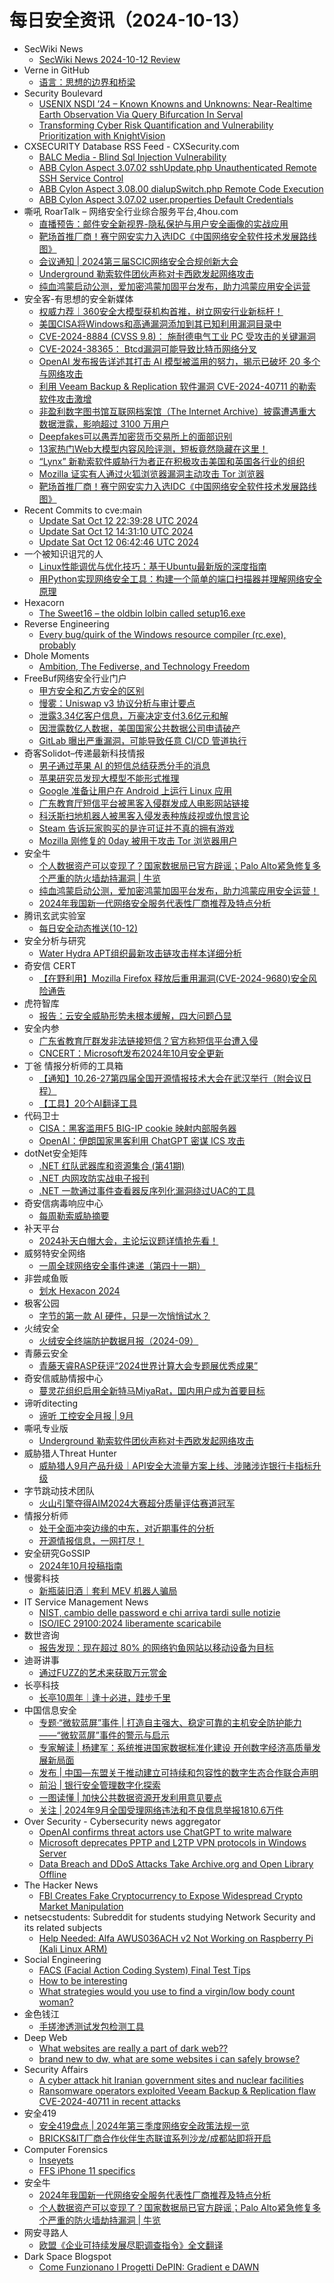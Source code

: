 # 每日安全资讯（2024-10-13）

- SecWiki News
  - [SecWiki News 2024-10-12 Review](http://www.sec-wiki.com/?2024-10-12)
- Verne in GitHub
  - [语言：思想的边界和桥梁](https://blog.einverne.info/post/2024/10/language-border.html)
- Security Boulevard
  - [USENIX NSDI ’24 – Known Knowns and Unknowns: Near-Realtime Earth Observation Via Query Bifurcation In Serval](https://securityboulevard.com/2024/10/usenix-nsdi-24-known-knowns-and-unknowns-near-realtime-earth-observation-via-query-bifurcation-in-serval/)
  - [Transforming Cyber Risk Quantification and Vulnerability Prioritization with KnightVision](https://securityboulevard.com/2024/10/transforming-cyber-risk-quantification-and-vulnerability-prioritization-with-knightvision/)
- CXSECURITY Database RSS Feed - CXSecurity.com
  - [BALC Media - Blind Sql Injection Vulnerability](https://cxsecurity.com/issue/WLB-2024100022)
  - [ABB Cylon Aspect 3.07.02 sshUpdate.php Unauthenticated Remote SSH Service Control](https://cxsecurity.com/issue/WLB-2024100021)
  - [ABB Cylon Aspect 3.08.00 dialupSwitch.php Remote Code Execution](https://cxsecurity.com/issue/WLB-2024100020)
  - [ABB Cylon Aspect 3.07.02 user.properties Default Credentials](https://cxsecurity.com/issue/WLB-2024100019)
- 嘶吼 RoarTalk – 网络安全行业综合服务平台,4hou.com
  - [直播预告：邮件安全新视界-隐私保护与用户安全画像的实战应用](https://www.4hou.com/posts/vwjV)
  - [靶场首推厂商！赛宁网安实力入选IDC《中国网络安全软件技术发展路线图》](https://www.4hou.com/posts/pnz1)
  - [会议通知 | 2024第三届SCIC网络安全合规创新大会](https://www.4hou.com/posts/rpYw)
  - [Underground 勒索软件团伙声称对卡西欧发起网络攻击](https://www.4hou.com/posts/mkEp)
  - [纯血鸿蒙启动公测，爱加密鸿蒙加固平台发布，助力鸿蒙应用安全运营](https://www.4hou.com/posts/omOz)
- 安全客-有思想的安全新媒体
  - [权威力荐｜360安全大模型获机构首推，树立网安行业新标杆！](https://www.anquanke.com/post/id/300816)
  - [美国CISA将Windows和高通漏洞添加到其已知利用漏洞目录中](https://www.anquanke.com/post/id/300813)
  - [CVE-2024-8884 (CVSS 9.8)： 施耐德电气工业 PC 受攻击的关键漏洞](https://www.anquanke.com/post/id/300810)
  - [CVE-2024-38365： Btcd漏洞可能导致比特币网络分叉](https://www.anquanke.com/post/id/300807)
  - [OpenAI 发布报告详述其打击 AI 模型被滥用的努力，揭示已破坏 20 多个与网络攻击](https://www.anquanke.com/post/id/300805)
  - [利用 Veeam Backup & Replication 软件漏洞 CVE-2024-40711 的勒索软件攻击激增](https://www.anquanke.com/post/id/300800)
  - [非盈利数字图书馆互联网档案馆（The Internet Archive）披露遭遇重大数据泄露，影响超过 3100 万用户](https://www.anquanke.com/post/id/300798)
  - [Deepfakes可以愚弄加密货币交易所上的面部识别](https://www.anquanke.com/post/id/300794)
  - [13家热门Web大模型内容风险评测，短板竟然隐藏在这里！](https://www.anquanke.com/post/id/300792)
  - [“Lynx”  新勒索软件威胁行为者正在积极攻击美国和英国各行业的组织](https://www.anquanke.com/post/id/300789)
  - [Mozilla 证实有人通过火狐浏览器漏洞主动攻击 Tor 浏览器](https://www.anquanke.com/post/id/300781)
  - [靶场首推厂商！赛宁网安实力入选IDC《中国网络安全软件技术发展路线图》](https://www.anquanke.com/post/id/300782)
- Recent Commits to cve:main
  - [Update Sat Oct 12 22:39:28 UTC 2024](https://github.com/trickest/cve/commit/b02bc7a5ef4a6ff9fa2897e79f34b39b04361102)
  - [Update Sat Oct 12 14:31:10 UTC 2024](https://github.com/trickest/cve/commit/7b610f6d1c7194d669374f2cce36901e01932142)
  - [Update Sat Oct 12 06:42:46 UTC 2024](https://github.com/trickest/cve/commit/260184eb97b8d47cb72bddac50843894905dd736)
- 一个被知识诅咒的人
  - [Linux性能调优与优化技巧：基于Ubuntu最新版的深度指南](https://blog.csdn.net/nokiaguy/article/details/142725731)
  - [用Python实现网络安全工具：构建一个简单的端口扫描器并理解网络安全原理](https://blog.csdn.net/nokiaguy/article/details/142719490)
- Hexacorn
  - [The Sweet16 – the oldbin lolbin called setup16.exe](https://www.hexacorn.com/blog/2024/10/12/the-sweet16-the-oldbin-lolbin-called-setup16-exe/)
- Reverse Engineering
  - [Every bug/quirk of the Windows resource compiler (rc.exe), probably](https://www.reddit.com/r/ReverseEngineering/comments/1g2b5r9/every_bugquirk_of_the_windows_resource_compiler/)
- Dhole Moments
  - [Ambition, The Fediverse, and Technology Freedom](https://soatok.blog/2024/10/12/ambition-the-fediverse-and-technology-freedom/)
- FreeBuf网络安全行业门户
  - [甲方安全和乙方安全的区别](https://www.freebuf.com/articles/neopoints/412708.html)
  - [慢雾：Uniswap v3 协议分析与审计要点](https://www.freebuf.com/articles/blockchain-articles/412689.html)
  - [泄露3.34亿客户信息，万豪决定支付3.6亿元和解](https://www.freebuf.com/news/412685.html)
  - [因泄露数亿人数据，美国国家公共数据公司申请破产](https://www.freebuf.com/news/412671.html)
  - [GitLab 曝出严重漏洞，可能导致任意 CI/CD 管道执行](https://www.freebuf.com/news/412651.html)
- 奇客Solidot–传递最新科技情报
  - [男子通过苹果 AI 的短信总结获悉分手的消息](https://www.solidot.org/story?sid=79473)
  - [苹果研究员发现大模型不能形式推理](https://www.solidot.org/story?sid=79472)
  - [Google 准备让用户在 Android 上运行 Linux 应用](https://www.solidot.org/story?sid=79471)
  - [广东教育厅短信平台被黑客入侵群发成人电影网站链接](https://www.solidot.org/story?sid=79470)
  - [科沃斯扫地机器人被黑客入侵发表种族歧视或仇恨言论](https://www.solidot.org/story?sid=79469)
  - [Steam 告诉玩家购买的是许可证并不真的拥有游戏](https://www.solidot.org/story?sid=79468)
  - [Mozilla 刚修复的 0day 被用于攻击 Tor 浏览器用户](https://www.solidot.org/story?sid=79467)
- 安全牛
  - [个人数据资产可以变现了？国家数据局已官方辟谣；Palo Alto紧急修复多个严重的防火墙劫持漏洞 | 牛­览](https://www.aqniu.com/vendor/106637.html)
  - [纯血鸿蒙启动公测，爱加密鸿蒙加固平台发布，助力鸿蒙应用安全运营！](https://www.aqniu.com/vendor/106636.html)
  - [2024年我国新一代网络安全服务代表性厂商推荐及特点分析](https://www.aqniu.com/vendor/106548.html)
- 腾讯玄武实验室
  - [每日安全动态推送(10-12)](https://mp.weixin.qq.com/s?__biz=MzA5NDYyNDI0MA==&mid=2651959825&idx=1&sn=3d9f45021e8fe32e724a0de72240ced1&chksm=8baed28ebcd95b98b02dee6446353df3d827d954e73b9f82bc39a351d5ec62d0c9d0b31cf934&scene=58&subscene=0#rd)
- 安全分析与研究
  - [Water Hydra APT组织最新攻击链攻击样本详细分析](https://mp.weixin.qq.com/s?__biz=MzA4ODEyODA3MQ==&mid=2247489036&idx=1&sn=62b9023cc59d7e12aaeaa52b35df216c&chksm=902fb924a7583032918cb468c2547efbbe92e3b1dfa529c5f8d6ec304f6c0f991b7fd5bb554e&scene=58&subscene=0#rd)
- 奇安信 CERT
  - [【在野利用】Mozilla Firefox 释放后重用漏洞(CVE-2024-9680)安全风险通告](https://mp.weixin.qq.com/s?__biz=MzU5NDgxODU1MQ==&mid=2247502274&idx=1&sn=7cfe89f647e27a1ff53d00457d072c3c&chksm=fe79ed5ac90e644c9213d0dd5c02c04727b85122b3e6558a7599c86fff12346e349b4aa8de03&scene=58&subscene=0#rd)
- 虎符智库
  - [报告：云安全威胁形势未根本缓解，四大问题凸显](https://mp.weixin.qq.com/s?__biz=MzIwNjYwMTMyNQ==&mid=2247492495&idx=1&sn=6504028f8f544ff98df07085fd5c6c81&chksm=971d8e8da06a079b6ab127071794360c09d3c48af6297bc82543d12c07adb1a3dcab5f92eaaf&scene=58&subscene=0#rd)
- 安全内参
  - [广东省教育厅群发非法链接短信？官方称短信平台遭入侵](https://mp.weixin.qq.com/s?__biz=MzI4NDY2MDMwMw==&mid=2247512787&idx=1&sn=06b22c64cf192565c2fba07cf1987261&chksm=ebfaf5f3dc8d7ce5603b0939697647947aaa44840a9e81e368bafe3e1e3d6563075dc6f60402&scene=58&subscene=0#rd)
  - [CNCERT：Microsoft发布2024年10月安全更新](https://mp.weixin.qq.com/s?__biz=MzI4NDY2MDMwMw==&mid=2247512787&idx=2&sn=94828a20e72077d6efa04ed68019ad56&chksm=ebfaf5f3dc8d7ce5689d1aa690a28ce53e736974c2990bc70a3a0f42a8dec3f48218dc1ce448&scene=58&subscene=0#rd)
- 丁爸 情报分析师的工具箱
  - [【通知】10.26-27第四届全国开源情报技术大会在武汉举行（附会议日程）](https://mp.weixin.qq.com/s?__biz=MzI2MTE0NTE3Mw==&mid=2651146837&idx=1&sn=6c891f01be9037b198554829a3e2fe64&chksm=f1af3d6fc6d8b47939bbfdc0d9a2fe00ea7f3cbe98b2c253bb8001b0d606a54c2b615313dae4&scene=58&subscene=0#rd)
  - [【工具】20个AI翻译工具](https://mp.weixin.qq.com/s?__biz=MzI2MTE0NTE3Mw==&mid=2651146837&idx=2&sn=71da0cfd355917b9c03ad2d9cadfb609&chksm=f1af3d6fc6d8b479c21ca16ada75dc5b2c7e54d7d715bed89d1b6c212697f2ea772528762e8f&scene=58&subscene=0#rd)
- 代码卫士
  - [CISA：黑客滥用F5 BIG-IP cookie 映射内部服务器](https://mp.weixin.qq.com/s?__biz=MzI2NTg4OTc5Nw==&mid=2247521056&idx=1&sn=87bda00602d2d1a2718a0d4d0aef6585&chksm=ea94a24adde32b5c9d17667624bfb3939b23bdfacadb88d7c4951c0084e42f7a5753504eaf86&scene=58&subscene=0#rd)
  - [OpenAI：伊朗国家黑客利用 ChatGPT 密谋 ICS 攻击](https://mp.weixin.qq.com/s?__biz=MzI2NTg4OTc5Nw==&mid=2247521056&idx=2&sn=99545ebc43462c5f2e8b1617494b75b4&chksm=ea94a24adde32b5ce4b9b00bd228fb6a8252d88eacd3650ffea09f9e79b36b16427d0747f51c&scene=58&subscene=0#rd)
- dotNet安全矩阵
  - [.NET 红队武器库和资源集合 (第41期)](https://mp.weixin.qq.com/s?__biz=MzUyOTc3NTQ5MA==&mid=2247495950&idx=1&sn=65341cc3df603732adbdf6da7ea9fffa&chksm=fa595fe3cd2ed6f59ae078a02d895f4db7d67243674ce580b402c130022b25f8a8102bb63030&scene=58&subscene=0#rd)
  - [.NET 内网攻防实战电子报刊](https://mp.weixin.qq.com/s?__biz=MzUyOTc3NTQ5MA==&mid=2247495950&idx=2&sn=212ca71e028836edd7a9aca48e381005&chksm=fa595fe3cd2ed6f56a0cb90041f9f61cb99620b5ba4038156c7b5fe6f9005736a41b3d2e2bb1&scene=58&subscene=0#rd)
  - [.NET 一款通过事件查看器反序列化漏洞绕过UAC的工具](https://mp.weixin.qq.com/s?__biz=MzUyOTc3NTQ5MA==&mid=2247495950&idx=3&sn=bde8270c0e5c37e962ef4613dadd7d13&chksm=fa595fe3cd2ed6f59aab65cc5ea10c5fbd76078dc84834f09e518245cff009237870de468bfe&scene=58&subscene=0#rd)
- 奇安信病毒响应中心
  - [每周勒索威胁摘要](https://mp.weixin.qq.com/s?__biz=MzI5Mzg5MDM3NQ==&mid=2247497187&idx=1&sn=185c32a7f6d5ef7c5e9b1ab652202fa0&chksm=ec6985cbdb1e0cdd5dacc60889d66d89fe2db22b2b024f3836b8e89c186bf1b3e07b76a45717&scene=58&subscene=0#rd)
- 补天平台
  - [2024补天白帽大会，主论坛议题详情抢先看！](https://mp.weixin.qq.com/s?__biz=MzI2NzY5MDI3NQ==&mid=2247505188&idx=1&sn=f7d96f571db4a104d737dd94e6fed730&chksm=eaf99d68dd8e147ee3d8a4eb510d6ed2959efe79d2441c8c8626f13a1801b50d84111aa9a84d&scene=58&subscene=0#rd)
- 威努特安全网络
  - [一周全球网络安全事件速递（第四十一期）](https://mp.weixin.qq.com/s?__biz=MzAwNTgyODU3NQ==&mid=2651127487&idx=1&sn=39f062111f61d09b379c76fb23d5107b&chksm=80e6e40fb7916d193b11f68c71108fd3d8cd62f4ffc10f1fc1cabf2c4754c8b3d2c0c3659f8f&scene=58&subscene=0#rd)
- 非尝咸鱼贩
  - [划水 Hexacon 2024](https://mp.weixin.qq.com/s?__biz=Mzk0NDE3MTkzNQ==&mid=2247485446&idx=1&sn=b2a6f667627fa798c61756b794ba21de&chksm=c329f6f6f45e7fe09cbf6ac089f65c8193a72f90750c863a819e779ff7f945f6370c612d4f3c&scene=58&subscene=0#rd)
- 极客公园
  - [字节的第一款 AI 硬件，只是一次悄悄试水？](https://mp.weixin.qq.com/s?__biz=MTMwNDMwODQ0MQ==&mid=2653057853&idx=1&sn=ec6d14019618101e613deb370ab27aad&chksm=7e570e8b4920879d51409dc3ef8e8b63727a830ea9a63d55548546b43a24899ea8408ff8a55d&scene=58&subscene=0#rd)
- 火绒安全
  - [火绒安全终端防护数据月报（2024-09）](https://mp.weixin.qq.com/s?__biz=MzI3NjYzMDM1Mg==&mid=2247520149&idx=1&sn=a23bbca3e39f1d09c41aa9908cb7be05&chksm=eb7051aadc07d8bcb159f63249b22602506e19ee301f2197b166760ef12a6ef0d1cef409a2b4&scene=58&subscene=0#rd)
- 青藤云安全
  - [青藤天睿RASP获评“2024世界计算大会专题展优秀成果”](https://mp.weixin.qq.com/s?__biz=MzAwNDE4Mzc1NA==&mid=2650849556&idx=1&sn=3c9fe080fe1ec669d74693ccb75b94c7&chksm=80dba2b1b7ac2ba7ab92a692d41b1dffbad760631fa4071c5ae4d1f4c82f8836c9b34f62afff&scene=58&subscene=0#rd)
- 奇安信威胁情报中心
  - [蔓灵花组织启用全新特马MiyaRat，国内用户成为首要目标](https://mp.weixin.qq.com/s?__biz=MzI2MDc2MDA4OA==&mid=2247512724&idx=1&sn=38ec4601ee12df8b038639ad4b4020f1&chksm=ea6645e3dd11ccf579a0b7c6242eff2151902ad3f444967659ee83dacd08552de84e5a8f0887&scene=58&subscene=0#rd)
- 谛听ditecting
  - [谛听 工控安全月报 | 9月](https://mp.weixin.qq.com/s?__biz=MzU3MzQyOTU0Nw==&mid=2247491762&idx=1&sn=63a93d51aab3b53fdd81ebd08b3cfbb3&chksm=fcc362f6cbb4ebe00434c88518150fef7c0c28e57801efbb245e1765f41f85e9b38898f3d33a&scene=58&subscene=0#rd)
- 嘶吼专业版
  - [Underground 勒索软件团伙声称对卡西欧发起网络攻击](https://mp.weixin.qq.com/s?__biz=MzI0MDY1MDU4MQ==&mid=2247578356&idx=1&sn=040480c77684f598815326fce5bff2b8&chksm=e91462cede63ebd80048ca79fd48e3df7fb076f5d6ea128f66a9886477992d7722908a05724c&scene=58&subscene=0#rd)
- 威胁猎人Threat Hunter
  - [威胁猎人9月产品升级｜API安全大流量方案上线、涉赌涉诈银行卡指标升级](https://mp.weixin.qq.com/s?__biz=MzI3NDY3NDUxNg==&mid=2247498074&idx=1&sn=4ae3761689a859d6c63de4b91768cb06&chksm=eb12df61dc655677098dd0b6a6989a1b1e399d9a481330f8bb459d1521f248ba3e76ef8bf95c&scene=58&subscene=0#rd)
- 字节跳动技术团队
  - [火山引擎夺得AIM2024大赛超分质量评估赛道冠军](https://mp.weixin.qq.com/s?__biz=MzI1MzYzMjE0MQ==&mid=2247510726&idx=1&sn=4f266b4c81ca66863ea6dec55389ae32&chksm=e9d36124dea4e832e41e9ef6addd3d97a89009cc5855b863a088c7f60809bbe739ac1930e2fb&scene=58&subscene=0#rd)
- 情报分析师
  - [处于全面冲突边缘的中东，对近期事件的分析](https://mp.weixin.qq.com/s?__biz=MzA3Mjc1MTkwOA==&mid=2650556036&idx=1&sn=4121d2f5787dd5145660c82268674ce7&chksm=871168cfb066e1d94225262d4886656e56bf81c28cd29072c213257d5f007439ec76749c1658&scene=58&subscene=0#rd)
  - [开源情报信息，一网打尽！](https://mp.weixin.qq.com/s?__biz=MzA3Mjc1MTkwOA==&mid=2650556036&idx=2&sn=3830ebe0b7b2fd749abf853bccf1d2b5&chksm=871168cfb066e1d93a799d9a1fe5aa65be342089312c3db6c653fbaedc3c297e0a75b939fccf&scene=58&subscene=0#rd)
- 安全研究GoSSIP
  - [2024年10月投稿指南](https://mp.weixin.qq.com/s?__biz=Mzg5ODUxMzg0Ng==&mid=2247498980&idx=1&sn=5d8ebf60bdcf069cabb12a425f9bc7e2&chksm=c063d23df7145b2b06f09a2ff41df3d9a194c825b20c160c2725f65fd12747d78994832e32b3&scene=58&subscene=0#rd)
- 慢雾科技
  - [新瓶装旧酒｜套利 MEV 机器人骗局](https://mp.weixin.qq.com/s?__biz=MzU4ODQ3NTM2OA==&mid=2247500549&idx=1&sn=f56cdda53356f44d0a6fb4539e324ef6&chksm=fddebd82caa93494fe315e4ae661cdc1bf115edec17a0d63cbe57c182cac4f3c4d6250ac1d15&scene=58&subscene=0#rd)
- IT Service Management News
  - [NIST, cambio delle password e chi arriva tardi sulle notizie](http://blog.cesaregallotti.it/2024/10/nist-cambio-delle-password-e-chi-arriva.html)
  - [ISO/IEC 29100:2024 liberamente scaricabile](http://blog.cesaregallotti.it/2024/10/isoiec-291002024-liberamente-scaricabile.html)
- 数世咨询
  - [报告发现：现在超过 80% 的网络钓鱼网站以移动设备为目标](https://mp.weixin.qq.com/s?__biz=MzkxNzA3MTgyNg==&mid=2247519297&idx=1&sn=884b7b8c83d2236aa92204efe5602151&chksm=c144fefcf63377ea919859a47d4139cb38da78a46d67478877619a34e7d54acaceb8f88f5457&scene=58&subscene=0#rd)
- 迪哥讲事
  - [通过FUZZ的艺术来获取万元赏金](https://mp.weixin.qq.com/s?__biz=MzIzMTIzNTM0MA==&mid=2247496104&idx=1&sn=97a687d50c4c87d9583aae0696d3bd84&chksm=e8a5fbcbdfd272dd6c5300d6a590fa1b35f4973ee1915140fa5ad39cc066303118950fa2f7b8&scene=58&subscene=0#rd)
- 长亭科技
  - [长亭10周年｜逢十必进，跬步千里](https://mp.weixin.qq.com/s?__biz=MzIwNDA2NDk5OQ==&mid=2651388319&idx=1&sn=45e3d8b0bd45d1e527410e56f119f0a2&chksm=8d398817ba4e01018996a57aa3a7c837ca36c64f69fca5562436034c7d75a4ce1a3f91765f42&scene=58&subscene=0#rd)
- 中国信息安全
  - [专题·“微软蓝屏”事件 | 打造自主强大、稳定可靠的主机安全防护能力——“微软蓝屏”事件的警示与启示](https://mp.weixin.qq.com/s?__biz=MzA5MzE5MDAzOA==&mid=2664227238&idx=1&sn=bf7cc1df9c925a0f442c6775ef891405&chksm=8b59e35fbc2e6a49a861e9a1ba73bce24a519c11f951dc3d973100b9bf95a92be9f8534e4a43&scene=58&subscene=0#rd)
  - [专家解读 | 杨建军：系统推进国家数据标准化建设 开创数字经济高质量发展新局面](https://mp.weixin.qq.com/s?__biz=MzA5MzE5MDAzOA==&mid=2664227238&idx=2&sn=2ef659d234e417384ea9e31684f26187&chksm=8b59e35fbc2e6a49773878d31a59ac8929fe81f0b08c6d41381dcf85934081a6c0765d2e9a27&scene=58&subscene=0#rd)
  - [发布 | 中国—东盟关于推动建立可持续和包容性的数字生态合作联合声明](https://mp.weixin.qq.com/s?__biz=MzA5MzE5MDAzOA==&mid=2664227238&idx=3&sn=0298ee680f65502375975385fae7f85a&chksm=8b59e35fbc2e6a496740d67ec657c29343e122e6c43a41d52bb823cdcca309eb5698a14b0cc3&scene=58&subscene=0#rd)
  - [前沿 | 银行安全管理数字化探索](https://mp.weixin.qq.com/s?__biz=MzA5MzE5MDAzOA==&mid=2664227238&idx=4&sn=19d6988d335f63b214d970730dca4552&chksm=8b59e35fbc2e6a49221be09a4b5a61d4eeb5215cba0e15ac806e7e8b9587a348566f89465f22&scene=58&subscene=0#rd)
  - [一图读懂 | 加快公共数据资源开发利用意见要点](https://mp.weixin.qq.com/s?__biz=MzA5MzE5MDAzOA==&mid=2664227238&idx=5&sn=b2ac45392076a9ae3b2ef66cc402c814&chksm=8b59e35fbc2e6a495102f9367be56d5c5f064e8c2488a1bfa6561f7c14116a4cc7634db70fca&scene=58&subscene=0#rd)
  - [关注 | 2024年9月全国受理网络违法和不良信息举报1810.6万件](https://mp.weixin.qq.com/s?__biz=MzA5MzE5MDAzOA==&mid=2664227238&idx=6&sn=ab99d0a09bdab6afccb54566011c610a&chksm=8b59e35fbc2e6a49b28cb531c8de500707f593c49aa06b7c271dbf93ba381b213766051a639b&scene=58&subscene=0#rd)
- Over Security - Cybersecurity news aggregator
  - [OpenAI confirms threat actors use ChatGPT to write malware](https://www.bleepingcomputer.com/news/security/openai-confirms-threat-actors-use-chatgpt-to-write-malware/)
  - [Microsoft deprecates PPTP and L2TP VPN protocols in Windows Server](https://www.bleepingcomputer.com/news/microsoft/microsoft-deprecates-pptp-and-l2tp-vpn-protocols-in-windows-server/)
  - [Data Breach and DDoS Attacks Take Archive.org and Open Library Offline](https://cyble.com/blog/data-breach-ddos-attacks-internet-archive/)
- The Hacker News
  - [FBI Creates Fake Cryptocurrency to Expose Widespread Crypto Market Manipulation](https://thehackernews.com/2024/10/fbi-creates-fake-cryptocurrency-to.html)
- netsecstudents: Subreddit for students studying Network Security and its related subjects
  - [Help Needed: Alfa AWUS036ACH v2 Not Working on Raspberry Pi (Kali Linux ARM)](https://www.reddit.com/r/netsecstudents/comments/1g271zl/help_needed_alfa_awus036ach_v2_not_working_on/)
- Social Engineering
  - [FACS (Facial Action Coding System) Final Test Tips](https://www.reddit.com/r/SocialEngineering/comments/1g2125v/facs_facial_action_coding_system_final_test_tips/)
  - [How to be interesting](https://www.reddit.com/r/SocialEngineering/comments/1g1xley/how_to_be_interesting/)
  - [What strategies would you use to find a virgin/low body count woman?](https://www.reddit.com/r/SocialEngineering/comments/1g2bjh8/what_strategies_would_you_use_to_find_a_virginlow/)
- 金色钱江
  - [手搓渗透测试发包检测工具](https://mp.weixin.qq.com/s?__biz=Mzg5NTY3NTMxMQ==&mid=2247484493&idx=1&sn=9dfce902ffe82ec0679658d28e791e44&chksm=c00dfa8df77a739bedf76971df3fb51d26281422d57830eb784fb5cf3489141f4dc4e0020ba5&scene=58&subscene=0#rd)
- Deep Web
  - [What websites are really a part of dark web??](https://www.reddit.com/r/deepweb/comments/1g20yn8/what_websites_are_really_a_part_of_dark_web/)
  - [brand new to dw, what are some websites i can safely browse?](https://www.reddit.com/r/deepweb/comments/1g1okk6/brand_new_to_dw_what_are_some_websites_i_can/)
- Security Affairs
  - [A cyber attack hit Iranian government sites and nuclear facilities](https://securityaffairs.com/169693/cyber-warfare-2/cyber-attack-hit-iranian-nuclear-facilities.html)
  - [Ransomware operators exploited Veeam Backup & Replication flaw CVE-2024-40711 in recent attacks](https://securityaffairs.com/169679/cyber-crime/ransomware-groups-exploit-veeam-backup-replication-bug.html)
- 安全419
  - [安全419盘点 | 2024年第三季度网络安全政策法规一览](https://mp.weixin.qq.com/s?__biz=MzUyMDQ4OTkyMg==&mid=2247543103&idx=1&sn=69557b378051f5dee56be8ddc97e5302&chksm=f9ebf792ce9c7e84b742a41417513555217ffcb0ed087c74e40c88cc61dbdfbf5efd4baec749&scene=58&subscene=0#rd)
  - [BRICKS&IT厂商合作伙伴生态联谊系列沙龙/成都站即将开启](https://mp.weixin.qq.com/s?__biz=MzUyMDQ4OTkyMg==&mid=2247543103&idx=2&sn=aa323f975a076beb74ed2f65cae9bc72&chksm=f9ebf792ce9c7e84273cf621fafba7fbdae86db4c2b0a379555232463fd15a4a1c00c49be41d&scene=58&subscene=0#rd)
- Computer Forensics
  - [Inseyets](https://www.reddit.com/r/computerforensics/comments/1g2d2sy/inseyets/)
  - [FFS iPhone 11 specifics](https://www.reddit.com/r/computerforensics/comments/1g2aipo/ffs_iphone_11_specifics/)
- 安全牛
  - [2024年我国新一代网络安全服务代表性厂商推荐及特点分析](https://mp.weixin.qq.com/s?__biz=MjM5Njc3NjM4MA==&mid=2651132583&idx=1&sn=436dfe0f2e9a7890525efcce7784cec7&chksm=bd15a2748a622b6273fbc8c96ead12ae9d4a8c54c1f3ecffb1e34fad2ce9ebc5a6327faf7670&scene=58&subscene=0#rd)
  - [个人数据资产可以变现了？国家数据局已官方辟谣；Palo Alto紧急修复多个严重的防火墙劫持漏洞 | 牛­览](https://mp.weixin.qq.com/s?__biz=MjM5Njc3NjM4MA==&mid=2651132583&idx=2&sn=927cc74d7f74f7f30828c1bcd13465da&chksm=bd15a2748a622b62badec66a8ab4dfa7d9fb50a404070ca6095346cf5f932594d5699c50aa6e&scene=58&subscene=0#rd)
- 网安寻路人
  - [欧盟《企业可持续发展尽职调查指令》全文翻译](https://mp.weixin.qq.com/s?__biz=MzIxODM0NDU4MQ==&mid=2247505092&idx=1&sn=62adb56729d2489904461b0d7af1a830&chksm=97e9692ea09ee0387e75d99d9d5e68fa4d8cbf57a1bb1ab0e7980d404e37a302e6b5210e2875&scene=58&subscene=0#rd)
- Dark Space Blogspot
  - [Come Funzionano I Progetti DePIN: Gradient e DAWN](http://darkwhite666.blogspot.com/2024/10/come-funzionano-i-progetti-depin.html)
